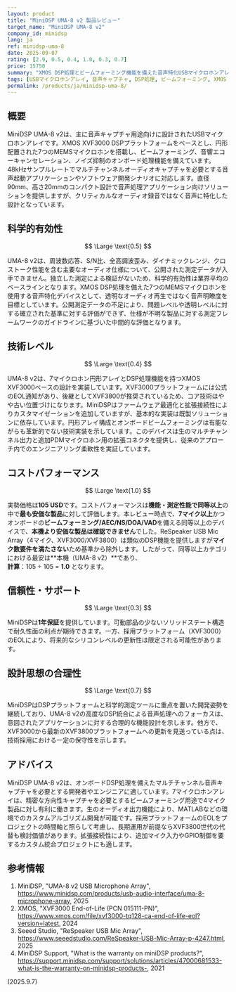 ```yaml
---
layout: product
title: "MiniDSP UMA-8 v2 製品レビュー"
target_name: "MiniDSP UMA-8 v2"
company_id: minidsp
lang: ja
ref: minidsp-uma-8
date: 2025-09-07
rating: [2.9, 0.5, 0.4, 1.0, 0.3, 0.7]
price: 15750
summary: "XMOS DSP処理とビームフォーミング機能を備えた音声特化USBマイクロホンアレイ。コアプラットフォームのEOLが制約要因"
tags: [USBマイクロホンアレイ, 音声キャプチャ, DSP処理, ビームフォーミング, XMOS XVF3000]
permalink: /products/ja/minidsp-uma-8/
---
```


## 概要

MiniDSP UMA-8 v2は、主に音声キャプチャ用途向けに設計されたUSBマイクロホンアレイです。XMOS XVF3000 DSPプラットフォームをベースとし、円形配置された7つのMEMSマイクロホンを搭載し、ビームフォーミング、音響エコーキャンセレーション、ノイズ抑制のオンボード処理機能を備えています。48kHzサンプルレートでマルチチャンネルオーディオキャプチャを必要とする音声起動アプリケーションやソフトウェア開発シナリオに対応します。直径90mm、高さ20mmのコンパクト設計で音声処理アプリケーション向けソリューションを提供しますが、クリティカルなオーディオ録音ではなく音声に特化した設計となっています。

## 科学的有効性

$$ \Large \text{0.5} $$

UMA-8 v2は、周波数応答、S/N比、全高調波歪み、ダイナミックレンジ、クロストーク性能を含む主要なオーディオ仕様について、公開された測定データが入手できません。独立した測定による検証がないため、科学的有効性は業界平均のベースラインとなります。XMOS DSP処理を備えた7つのMEMSマイクロホンを使用する音声特化デバイスとして、透明なオーディオ再生ではなく音声明瞭度を目標としています。公開測定データの不足により、問題レベルや透明レベルに対する確立された基準に対する評価ができず、仕様が不明な製品に対する測定フレームワークのガイドラインに基づいた中間的な評価となります。

## 技術レベル

$$ \Large \text{0.4} $$

UMA-8 v2は、7マイクロホン円形アレイとDSP処理機能を持つXMOS XVF3000ベースの設計を実装しています。XVF3000プラットフォームには公式のEOL通知があり、後継としてXVF3800が推奨されているため、コア技術はやや古い位置づけになります。MiniDSPはファームウェア最適化と拡張接続性によりカスタマイゼーションを追加していますが、基本的な実装は既製ソリューションに依存しています。円形アレイ構成とオンボードビームフォーミングは有能ながらも革新的でない技術実装を示しています。このデバイスは生のマルチチャンネル出力と追加PDMマイクロホン用の拡張コネクタを提供し、従来のアプローチ内でのエンジニアリング柔軟性を実証しています。

## コストパフォーマンス

$$ \Large \text{1.0} $$

実勢価格は**105 USD**です。コストパフォーマンスは**機能・測定性能で同等以上**の中で**最も安価な製品**に対して評価します。本レビュー時点で、**7マイク以上**かつオンボードの**ビームフォーミング/AEC/NS/DOA/VAD**を備える同等以上のデバイスで、**本機より安価な製品は確認できません**でした。ReSpeaker USB Mic Array（4マイク、XVF3000/XVF3800）は類似のDSP機能を提供しますが**マイク数要件を満たさない**ため基準から除外します。したがって、同等以上カテゴリにおける最安は**本機（UMA-8 v2）**であり、  
**計算**：105 ÷ 105 = **1.0** となります。

## 信頼性・サポート

$$ \Large \text{0.3} $$

MiniDSPは**1年保証**を提供しています。可動部品の少ないソリッドステート構造で耐久性面の利点が期待できます。一方、採用プラットフォーム（XVF3000）のEOLにより、将来的なシリコンレベルの更新性は限定される可能性があります。

## 設計思想の合理性

$$ \Large \text{0.7} $$

MiniDSPはDSPプラットフォームと科学的測定ツールに重点を置いた開発姿勢を継続しており、UMA-8 v2の高度なDSP統合による音声処理へのフォーカスは、意図されたアプリケーションに対する合理的な機能設計を示します。他方で、XVF3000から最新のXVF3800プラットフォームへの更新を見送っている点は、技術採用における一定の保守性を示します。

## アドバイス

MiniDSP UMA-8 v2は、オンボードDSP処理を備えたマルチチャンネル音声キャプチャを必要とする開発者やエンジニアに適しています。7マイクロホンアレイは、精密な方向性キャプチャを必要とするビームフォーミング用途で4マイク製品に対し有利に働きます。生のオーディオ出力機能により、MATLABなどの環境でのカスタムアルゴリズム開発が可能です。採用プラットフォームのEOLをプロジェクトの時間軸と照らして考慮し、長期運用が前提ならXVF3800世代の代替も検討価値があります。拡張接続性により、追加マイク入力やGPIO制御を要するカスタム統合プロジェクトにも適します。

## 参考情報

1. MiniDSP, "UMA-8 v2 USB Microphone Array", https://www.minidsp.com/products/usb-audio-interface/uma-8-microphone-array, 2025  
2. XMOS, "XVF3000 End-of-Life (PCN 015111-PN)", https://www.xmos.com/file/xvf3000-tq128-ca-end-of-life-eol?version=latest, 2024  
3. Seeed Studio, "ReSpeaker USB Mic Array", https://www.seeedstudio.com/ReSpeaker-USB-Mic-Array-p-4247.html, 2025  
4. MiniDSP Support, "What is the warranty on miniDSP products?", https://support.minidsp.com/support/solutions/articles/47000681533-what-is-the-warranty-on-minidsp-products-, 2021

(2025.9.7)

